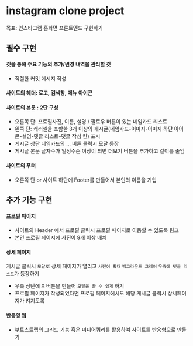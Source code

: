 # instagram clone project
목표: 인스타그램 홈화면 프론트엔드 구현하기

## 필수 구현

#### 깃을 통해 주요 기능의 추가/변경 내역을 관리할 것
- 적절한 커밋 메시지 작성
#### 사이트의 헤더: 로고, 검색창, 메뉴 아이콘
#### 사이트의 본문 : 2단 구성
- 오른쪽 단: 프로필사진, 이름, 설명 / 팔로우 버튼이 있는 네임카드 리스트
- 왼쪽 단: 캐러셀을 포함한 3개 이상의 게시글(네임카드-이미지-이미지 하단 아이콘-설명-댓글 리스트-댓글 작성 칸) 표시
- 게시글 상단 네임카드의 ... 버튼 클릭시 모달 등장
- 게시글 본문 글자수가 일정수준 이상이 되면 더보기 버튼을 추가하고 길이를 줄임
#### 사이트의 푸터
- 오른쪽 단 or 사이트 하단에 Footer를 만들어서 본인의 이름을 기입
        
## 추가 기능 구현
#### 프로필 페이지
- 사이트의 Header 에서 프로필 클릭시 프로필 페이지로 이동할 수 있도록 링크
- 본인 프로필 페이지에 사진이 9개 이상 배치
#### 상세 페이지
게시글 클릭시 `모달`로 상세 페이지가 열리고 `사진이 확대` `백그라운드 그레이` `우측에 댓글 리스트`가 등장하기
- 우측 상단에 X 버튼을 만들어 `모달을 끌 수 있게` 하기
- 프로필 페이지가 작성되었다면 프로필 페이지에서도 해당 게시글 클릭시 상세페이지가 켜지도록
#### 반응형 웹
- 부트스트랩의 그리드 기능 혹은 미디어쿼리를 활용하여 사이트를 반응형으로 만들기
